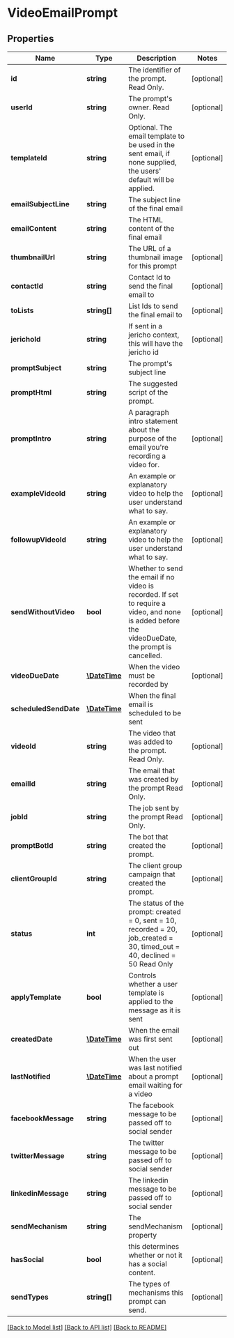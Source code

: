 # VideoEmailPrompt

## Properties
Name | Type | Description | Notes
------------ | ------------- | ------------- | -------------
**id** | **string** | The identifier of the prompt. Read Only. | [optional] 
**userId** | **string** | The prompt&#39;s owner. Read Only. | [optional] 
**templateId** | **string** | Optional. The email template to be used in the sent email, if none supplied, the users&#39; default will be applied. | [optional] 
**emailSubjectLine** | **string** | The subject line of the final email | 
**emailContent** | **string** | The HTML content of the final email | 
**thumbnailUrl** | **string** | The URL of a thumbnail image for this prompt | [optional] 
**contactId** | **string** | Contact Id to send the final email to | [optional] 
**toLists** | **string[]** | List Ids to send the final email to | [optional] 
**jerichoId** | **string** | If sent in a jericho context, this will have the jericho id | [optional] 
**promptSubject** | **string** | The prompt&#39;s subject line | 
**promptHtml** | **string** | The suggested script of the prompt. | 
**promptIntro** | **string** | A paragraph intro statement about the purpose of the email you&#39;re recording a video for. | [optional] 
**exampleVideoId** | **string** | An example or explanatory video to help the user understand what to say. | [optional] 
**followupVideoId** | **string** | An example or explanatory video to help the user understand what to say. | [optional] 
**sendWithoutVideo** | **bool** | Whether to send the email if no video is recorded. If set to require a video, and none is added before the videoDueDate, the prompt is cancelled. | [optional] 
**videoDueDate** | [**\DateTime**](\DateTime.md) | When the video must be recorded by | [optional] 
**scheduledSendDate** | [**\DateTime**](\DateTime.md) | When the final email is scheduled to be sent | 
**videoId** | **string** | The video that was added to the prompt. Read Only. | [optional] 
**emailId** | **string** | The email that was created by the prompt Read Only. | [optional] 
**jobId** | **string** | The job sent by the prompt Read Only. | [optional] 
**promptBotId** | **string** | The bot that created the prompt. | [optional] 
**clientGroupId** | **string** | The client group campaign that created the prompt. | [optional] 
**status** | **int** | The status of the prompt: created &#x3D; 0, sent &#x3D; 10, recorded &#x3D; 20, job_created &#x3D; 30, timed_out &#x3D; 40, declined &#x3D; 50 Read Only | [optional] 
**applyTemplate** | **bool** | Controls whether a user template is applied to the message as it is sent | [optional] 
**createdDate** | [**\DateTime**](\DateTime.md) | When the email was first sent out | [optional] 
**lastNotified** | [**\DateTime**](\DateTime.md) | When the user was last notified about a prompt email waiting for a video | [optional] 
**facebookMessage** | **string** | The facebook message to be passed off to social sender | [optional] 
**twitterMessage** | **string** | The twitter message to be passed off to social sender | [optional] 
**linkedinMessage** | **string** | The linkedin message to be passed off to social sender | [optional] 
**sendMechanism** | **string** | The sendMechanism property | [optional] 
**hasSocial** | **bool** | this determines whether or not it has a social content. | [optional] 
**sendTypes** | **string[]** | The types of mechanisms this prompt can send. | [optional] 

[[Back to Model list]](../README.md#documentation-for-models) [[Back to API list]](../README.md#documentation-for-api-endpoints) [[Back to README]](../README.md)


